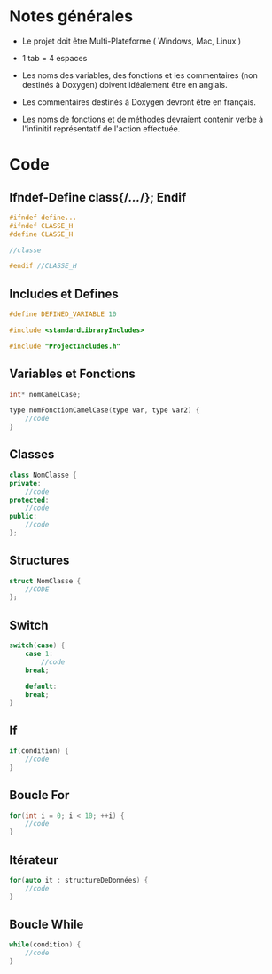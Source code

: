 # Notes générales

 - Le projet doit être Multi-Plateforme ( Windows, Mac, Linux )

 - 1 tab = 4 espaces

 - Les noms des variables, des fonctions et les commentaires (non destinés à Doxygen) doivent idéalement être en anglais.
 
 - Les commentaires destinés à Doxygen devront être en français.
 
 - Les noms de fonctions et de méthodes devraient contenir verbe à l'infinitif représentatif de l'action effectuée.


# Code

## Ifndef-Define class{/*...*/}; Endif

```C++
#ifndef define...
#ifndef CLASSE_H
#define CLASSE_H

//classe

#endif //CLASSE_H
```

## Includes et Defines

```C++
#define DEFINED_VARIABLE 10

#include <standardLibraryIncludes>

#include "ProjectIncludes.h"
```

## Variables et Fonctions

```C++
int* nomCamelCase;

type nomFonctionCamelCase(type var, type var2) {
    //code
}
````

## Classes

```C++
class NomClasse {
private:
    //code
protected:
    //code
public:
    //code
};
```

## Structures

```C++
struct NomClasse {
    //CODE
};
```

## Switch

```C++
switch(case) {
    case 1:
    	//code
    break;

    default:
    break;
}
```

## If

```C++
if(condition) {
    //code
}
```

## Boucle For
```C++
for(int i = 0; i < 10; ++i) {
    //code
}
```

## Itérateur
```C++
for(auto it : structureDeDonnées) {
    //code
}
```

## Boucle While

```C++
while(condition) {
    //code
}
```

